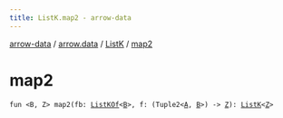 ```yaml
---
title: ListK.map2 - arrow-data
---
```


[arrow-data](../../index.html) / [arrow.data](../index.html) / [ListK](index.html) / [map2](./map2.html)

# map2

`fun <B, Z> map2(fb: `[`ListKOf`](../-list-k-of.html)`<`[`B`](map2.html#B)`>, f: (Tuple2<`[`A`](index.html#A)`, `[`B`](map2.html#B)`>) -> `[`Z`](map2.html#Z)`): `[`ListK`](index.html)`<`[`Z`](map2.html#Z)`>`